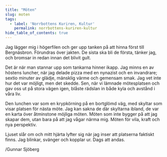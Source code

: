 ```yaml
---
title: "Möten"
slug: moten
tags:
  - label: 'Norrbottens Kuriren, Kultur'
    permalink: norrbottens-kuriren-kultur
hide_table_of_contents: true
---
```

Jag lägger mig i högerfilen och ger upp tanken på att hinna först till Bergnäsbron. Förundras över jakten. De sista ska bli de första, tänker jag, och bromsar in redan innan det blivit gult.

<!--truncate-->

Det är när man stannar upp som tankarna hinner ikapp. Jag minns en av höstens luncher, när jag delade pizza med en nynazist och en invandrare; sextio minuter av glädje, mänsklig värme och gemensam smak. Jag vet inte hur det var möjligt, men det skedde. Sen, när vi lämnade mötesplatsen och gav oss ut på stora vägen igen, blåste rädslan in både kyla och avstånd i våra liv.

Den lunchen var som en krypkörning på en bortglömd väg, med skyltar som visar platsen för nästa möte. Jag kan sakna de där skyltarna ibland, de var en karta över åtminstone möjliga möten. Möten som inte bygger på att jag skapar dem, utan bara på att jag vågar närma mig. Möten för vila, kraft och nya perspektiv.

Ljuset slår om och mitt hjärta lyfter sig när jag inser att platserna faktiskt finns. Jag blinkar, svänger och kopplar ur. Dags att andas.

/Gunnar Sjöberg
